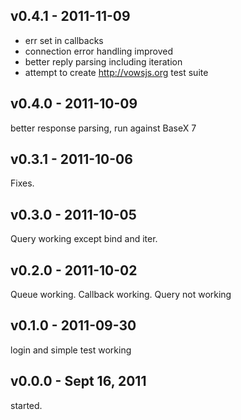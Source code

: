 ## v0.4.1 - 2011-11-09

- err set in callbacks
- connection error handling improved
- better reply parsing including iteration
- attempt to create http://vowsjs.org test suite

## v0.4.0 - 2011-10-09
better response parsing, run against BaseX 7
## v0.3.1 - 2011-10-06
Fixes.
## v0.3.0 - 2011-10-05
Query working except bind and iter.
## v0.2.0 - 2011-10-02
Queue working. Callback working. Query not working
## v0.1.0 - 2011-09-30
login and simple test working
## v0.0.0 - Sept 16, 2011
started.